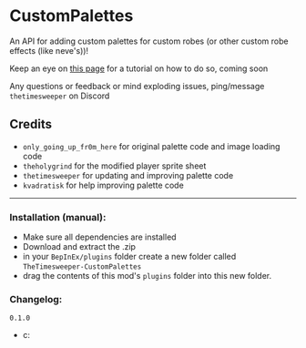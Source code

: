 # CustomPalettes
An API for adding custom palettes for custom robes (or other custom robe effects (like neve's))!

Keep an eye on [this page](https://github.com/WoL-Modding-Extravaganza/WoLWiki/wiki/Custom-Content:-Robes) for a tutorial on how to do so, coming soon

Any questions or feedback or mind exploding issues, ping/message `thetimesweeper` on Discord

## Credits
- `only_going_up_fr0m_here` for original palette code and image loading code
- `theholygrind` for the modified player sprite sheet
- `thetimesweeper` for updating and improving palette code
- `kvadratisk` for help improving palette code
___

### Installation (manual):
- Make sure all dependencies are installed
- Download and extract the .zip
- in your `BepInEx/plugins` folder create a new folder called `TheTimesweeper-CustomPalettes`
- drag the contents of this mod's `plugins` folder into this new folder.

### Changelog:

`0.1.0`
 - c: